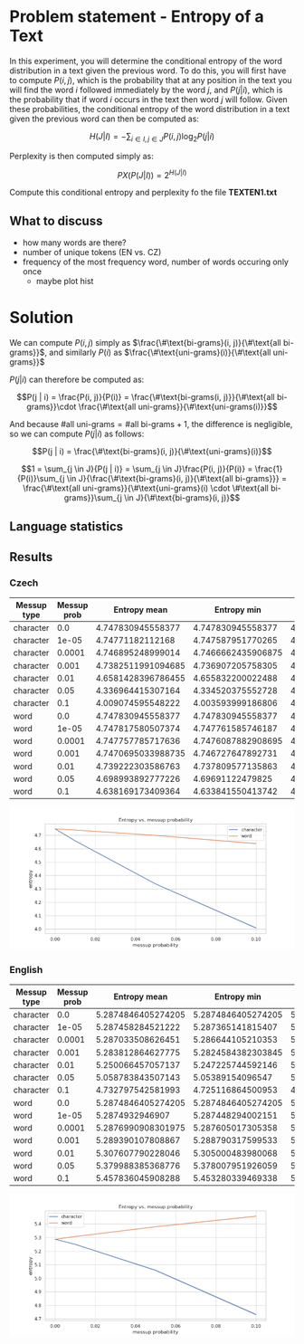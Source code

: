 # Problem statement - Entropy of a Text
In this experiment, you will determine the conditional entropy of the word distribution in a text given the previous word. To do this, you will first have to compute $P(i,j)$, which is the probability that at any position in the text you will find the word $i$ followed immediately by the word $j$, and $P(j|i)$, which is the probability that if word $i$ occurs in the text then word $j$ will follow. Given these probabilities, the conditional entropy of the word distribution in a text given the previous word can then be computed as:

$$H(J|I) = -\sum_{i \in I,j \in J}P(i,j)\log_{2}P(j|i)$$

Perplexity is then computed simply as:

$$PX(P(J|I)) = 2^{H(J|I)}$$

Compute this conditional entropy and perplexity fo the file **TEXTEN1.txt**

## What to discuss
- how many words are there?
- number of unique tokens (EN vs. CZ)
- frequency of the most frequency word, number of words occuring only once
    - maybe plot hist



# Solution
We can compute $P(i, j)$  simply as $\frac{\#\text{bi-grams}(i, j)}{\#\text{all bi-grams}}$, and similarly $P(i)$ as $\frac{\#\text{uni-grams}(i)}{\#\text{all uni-grams}}$


$P(j | i)$ can therefore be computed as:

$$P(j | i) = \frac{P(i, j)}{P(i)} = \frac{\#\text{bi-grams(i, j)}}{\#\text{all bi-grams}}\cdot \frac{\#\text{all uni-grams}}{\#\text{uni-grams(i)}}$$ 

And because $\#\text{all uni-grams} = \#\text{all bi-grams}+1$, the difference is negligible, so we can compute $P(j|i)$ as follows:

$$P(j | i) = \frac{\#\text{bi-grams}(i, j)}{\#\text{uni-grams}(i)}$$


$$1 = \sum_{j \in J}{P(j | i)}  = \sum_{j \in J}\frac{P(i, j)}{P(i)} = \frac{1}{P(i)}\sum_{j \in J}{\frac{\#\text{bi-grams}(i, j)}{\#\text{all bi-grams}}} = \frac{\#\text{all uni-grams}}{\#\text{uni-grams}(i) \cdot \#\text{all bi-grams}}\sum_{j \in J}{\#\text{bi-grams}(i, j)}$$


## Language statistics



## Results

### Czech

Messup type|Messup prob|Entropy mean|Entropy min|Entropy max|Perplexity mean|Perplexity min|Perplexity max
|-|-|-|-|-|-|-|-|
character|0.0|4.747830945558377|4.747830945558377|4.747830945558377|26.868259177620114|26.868259177620114|26.868259177620114
character|1e-05|4.74771182112168|4.747587951770265|4.747796199591923|26.86604076505493|26.86373412547998|26.867612088412976
character|0.0001|4.746895248999014|4.7466662435906875|4.747200646064727|26.85083892365767|26.84657691971887|26.85652325919384
character|0.001|4.7382511991094685|4.736907205758305|4.739110579233642|26.69044268462023|26.665587441564174|26.70634389793559
character|0.01|4.6581428396786455|4.655832200022488|4.660712595310665|25.24881474638167|25.20839219291679|25.293812354173056
character|0.05|4.336964415307164|4.334520375552728|4.339747306481703|20.209556754136145|20.17533013102757|20.248558580930087
character|0.1|4.009074595548222|4.003593999186806|4.013968437147944|16.100992965486082|16.039908415144563|16.15566730880703
word|0.0|4.747830945558377|4.747830945558377|4.747830945558377|26.868259177620114|26.868259177620114|26.868259177620114
word|1e-05|4.747817580507374|4.747761585746187|4.747872015884386|26.868010278767873|26.866967475242877|26.869024068216905
word|0.0001|4.747757785717636|4.7476087882908695|4.747864509674422|26.866896750320524|26.86412211516313|26.868884271512947
word|0.001|4.7470695033988735|4.746727647892731|4.747481056852172|26.85408238357443|26.847719593917926|26.86174376008998
word|0.01|4.739222303586763|4.737809577135863|4.740582010083204|26.708417598550255|26.68227134838171|26.733596077791358
word|0.05|4.698993892777226|4.69691122479825|4.701762279097213|25.973970077400036|25.936487804101635|26.02384589278968
word|0.1|4.638169173409364|4.633841550413742|4.642131299518176|24.90168074401169|24.827060458710562|24.970127790754663

![](results/TEXTCZ1_entropy.png)

### English

Messup type|Messup prob|Entropy mean|Entropy min|Entropy max|Perplexity mean|Perplexity min|Perplexity max
|-|-|-|-|-|-|-|-|
character|0.0|5.2874846405274205|5.2874846405274205|5.2874846405274205|39.05633421084705|39.05633421084705|39.05633421084705
character|1e-05|5.287458284521222|5.287365141815407|5.287518542286584|39.05562072789242|39.05309930103211|39.05725200286547
character|0.0001|5.287033508626451|5.286644105210353|5.2872426345037935|39.04412342164779|39.03358604433767|39.049783224560464
character|0.001|5.283812864627775|5.2824584382303845|5.284926841368938|38.95706258878103|38.92050267710131|38.98715136077336
character|0.01|5.250066457057137|5.247225744592146|5.252239212048611|38.05641213886297|37.98152018909365|38.113738262596975
character|0.05|5.058783843507143|5.05389154096547|5.064145702475497|33.330877446249396|33.217959301303615|33.454901755551404
character|0.1|4.732797542581993|4.725116864500953|4.740007446063153|26.589878947648835|26.44855254063063|26.722951344320855
word|0.0|5.2874846405274205|5.2874846405274205|5.2874846405274205|39.05633421084705|39.05633421084705|39.05633421084705
word|1e-05|5.2874932946907|5.287448294002151|5.2875276108201446|39.05656849998282|39.0553502578172|39.05749751082365
word|0.0001|5.2876990908301975|5.287605017305358|5.287836680943516|39.062140238683284|39.05959316141203|39.06586573721266
word|0.001|5.289390107808867|5.288790317599533|5.289901934317892|39.107953949912584|39.09169722347897|39.121829530437765
word|0.01|5.307607790228046|5.305000483980068|5.309055604832067|39.60493660345087|39.5334096503095|39.644686298323194
word|0.05|5.379988385368776|5.378007951926059|5.382309861261614|41.642625338238545|41.58547921107922|41.70966619723279
word|0.1|5.457836045908288|5.453280339469338|5.460902566780672|43.95143229453386|43.812794741319685|44.04488455445509

![](results/TEXTEN1_entropy.png)


